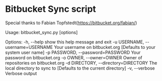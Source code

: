 # Bitbucket Sync script
Special thanks to Fabian Topfstedt(https://bitbucket.org/fabian/)

Usage: bitbucket_sync.py [options]

Options:
  -h, --help            show this help message and exit
  -u USERNAME, --username=USERNAME
                        Your username on bitbucket.org [Defaults to your
                        system user name]
  -p PASSWORD, --password=PASSWORD
                        Your password on bitbucket.org
  -o OWNER, --owner=OWNER
                        Owner of repositories on bitbucket.org
  -d DIRECTORY, --directory=DIRECTORY
                        The local directory to sync to [Defaults to the
                        current directory]
  -v, --verbose         Verbose output